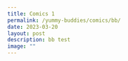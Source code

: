 ```yaml
---
title: Comics 1
permalink: /yummy-buddies/comics/bb/
date: 2023-03-20
layout: post
description: bb test
image: ""
---
```


